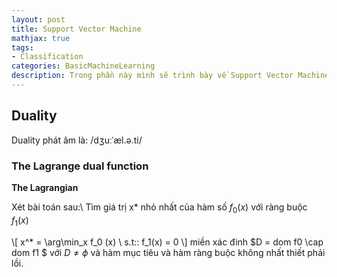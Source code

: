 ```yaml
---
layout: post
title: Support Vector Machine
mathjax: true
tags:
- Classification
categories: BasicMachineLearning
description: Trong phần này mình sẽ trình bày về Support Vector Machine và các lý thuyết đi kèm.
---
```


## Duality
Duality phát âm là: /dʒuːˈæl.ə.ti/
### The Lagrange dual function
**The Lagrangian**

Xét bài toán sau:\\
Tìm giá trị x* nhỏ nhất của hàm số $f_0(x)$ với ràng buộc $f_1(x)$ 

\\[
x^* = \arg\min_x f_0 (x) \\
s.t:\: f_1(x) = 0
\\]
miền xác đinh $D = dom f0 \cap dom f1 $ với $D \ne \phi$ và hàm mục tiêu và hàm ràng buộc không nhất thiết phải lồi.

<!--    \\[  \\]  \\(  \\)   -->
<!--                         -->
